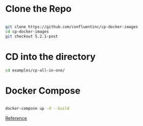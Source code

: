 # Clone the Repo
```sh

git clone https://github.com/confluentinc/cp-docker-images
cd cp-docker-images
git checkout 5.2.1-post

```

# CD into the directory
```sh
cd examples/cp-all-in-one/

```
# Docker Compose
```sh

docker-compose up -d --build

```


[Reference](https://docs.confluent.io/current/quickstart/ce-docker-quickstart.html)